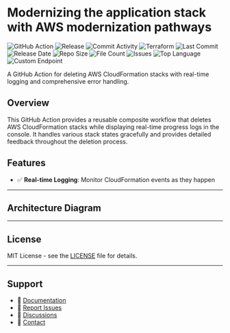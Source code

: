 # Modernizing the application stack with AWS modernization pathways

![GitHub Action](https://img.shields.io/badge/GitHub-Action-blue?logo=github)&nbsp;![Release](https://github.com/subhamay-bhattacharyya/3505-migration-tf/actions/workflows/release.yaml/badge.svg)&nbsp;![Commit Activity](https://img.shields.io/github/commit-activity/t/subhamay-bhattacharyya/3505-migration-tf)&nbsp;![Terraform](https://img.shields.io/badge/AWS-Terraform-orange?logo=amazonaws)&nbsp;![Last Commit](https://img.shields.io/github/last-commit/subhamay-bhattacharyya/3505-migration-tf)&nbsp;![Release Date](https://img.shields.io/github/release-date/subhamay-bhattacharyya/3505-migration-tf)&nbsp;![Repo Size](https://img.shields.io/github/repo-size/subhamay-bhattacharyya/3505-migration-tf)&nbsp;![File Count](https://img.shields.io/github/directory-file-count/subhamay-bhattacharyya/3505-migration-tf)&nbsp;![Issues](https://img.shields.io/github/issues/subhamay-bhattacharyya/3505-migration-tf)&nbsp;![Top Language](https://img.shields.io/github/languages/top/subhamay-bhattacharyya/3505-migration-tf)&nbsp;![Custom Endpoint](https://img.shields.io/endpoint?url=https://gist.githubusercontent.com/bsubhamay/b319eaa6193015d2916081046bdfcca5/raw/3505-migration-tf.json?)


A GitHub Action for deleting AWS CloudFormation stacks with real-time logging and comprehensive error handling.

## Overview

This GitHub Action provides a reusable composite workflow that deletes AWS CloudFormation stacks while displaying real-time progress logs in the console. It handles various stack states gracefully and provides detailed feedback throughout the deletion process.

## Features

- ✅ **Real-time Logging**: Monitor CloudFormation events as they happen

---

## Architecture Diagram


---

## License

MIT License - see the [LICENSE](LICENSE) file for details.

---

## Support

- 📖 [Documentation](https://github.com/subhamay-bhattacharyya/3505-migration-tf/wiki)
- 🐛 [Report Issues](https://github.com/subhamay-bhattacharyya/3505-migration-tf/issues)
- 💬 [Discussions](https://github.com/subhamay-bhattacharyya/3505-migration-tf/discussions)
- 📧 [Contact](mailto:support@subhamay.aws@gmail.com)